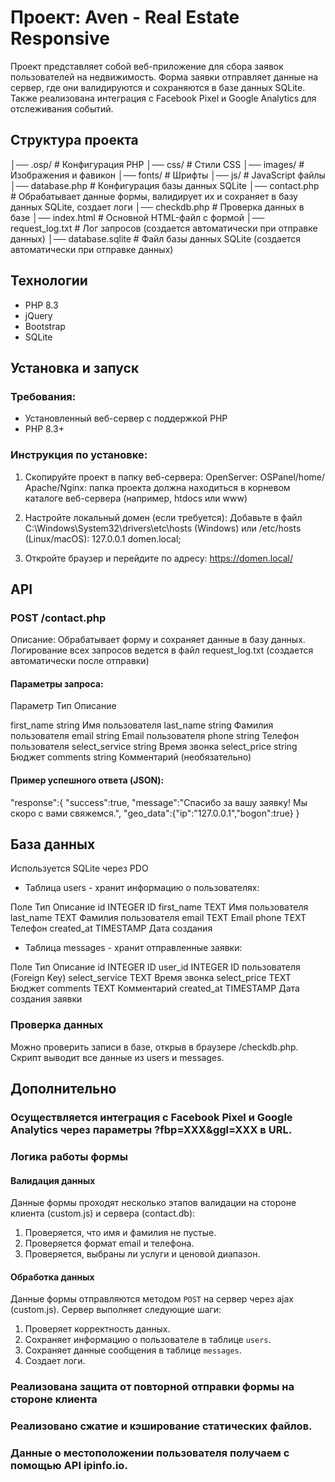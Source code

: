 # Проект: Aven - Real Estate Responsive

Проект представляет собой веб-приложение для сбора заявок пользователей на недвижимость. Форма заявки отправляет данные на сервер, где они валидируются и сохраняются в базе данных SQLite. Также реализована интеграция с Facebook Pixel и Google Analytics для отслеживания событий.

## Структура проекта

│── .osp/                # Конфигурация PHP
│── css/                 # Стили CSS
│── images/              # Изображения и фавикон
│── fonts/               # Шрифты
│── js/                  # JavaScript файлы
│── database.php         # Конфигурация базы данных SQLite
│── contact.php          # Обрабатывает данные формы, валидирует их и сохраняет в базу данных SQLite, создает логи
│── checkdb.php          # Проверка данных в базе
│── index.html           # Основной HTML-файл с формой
│── request_log.txt      # Лог запросов (создается автоматически при отправке данных)
│── database.sqlite      # Файл базы данных SQLite (создается автоматически при отправке данных)

## Технологии

- PHP 8.3
- jQuery
- Bootstrap
- SQLite

## Установка и запуск

### Требования:

- Установленный веб-сервер с поддержкой PHP
- PHP 8.3+

### Инструкция по установке:

1. Скопируйте проект в папку веб-сервера:
OpenServer: OSPanel/home/
Apache/Nginx: папка проекта должна находиться в корневом каталоге веб-сервера (например, htdocs или www)

2. Настройте локальный домен (если требуется):
Добавьте в файл C:\Windows\System32\drivers\etc\hosts (Windows) или /etc/hosts (Linux/macOS):
127.0.0.1 domen.local;

3. Откройте браузер и перейдите по адресу:
https://domen.local/

## API

### POST /contact.php

Описание: Обрабатывает форму и сохраняет данные в базу данных.
Логирование всех запросов ведется в файл request_log.txt (создается автоматически после отправки)

#### Параметры запроса:

Параметр        Тип         Описание

first_name      string      Имя пользователя
last_name       string      Фамилия пользователя
email           string      Email пользователя
phone           string      Телефон пользователя
select_service  string      Время звонка
select_price    string      Бюджет
comments        string      Комментарий (необязательно)

#### Пример успешного ответа (JSON):

"response":{
        "success":true,
        "message":"Спасибо за вашу заявку! Мы скоро с вами свяжемся.",
        "geo_data":{"ip":"127.0.0.1","bogon":true}
    }

## База данных

Используется SQLite через PDO

- Таблица users - хранит информацию о пользователях:

Поле	    Тип	        Описание
id	        INTEGER	    ID 
first_name	TEXT	    Имя пользователя
last_name	TEXT	    Фамилия пользователя
email	    TEXT	    Email
phone	    TEXT	    Телефон
created_at	TIMESTAMP	Дата создания

- Таблица messages - хранит отправленные заявки:

Поле	        Тип	        Описание
id	            INTEGER	    ID 
user_id	        INTEGER	    ID пользователя (Foreign Key)
select_service	TEXT	    Время звонка
select_price	TEXT	    Бюджет
comments	    TEXT	    Комментарий
created_at	    TIMESTAMP	Дата создания заявки

### Проверка данных
Можно проверить записи в базе, открыв в браузере /checkdb.php. Cкрипт выводит все данные из users и messages.

## Дополнительно

### Осуществляется интеграция с Facebook Pixel и Google Analytics через параметры ?fbp=XXX&ggl=XXX в URL.

### Логика работы формы

#### Валидация данных

Данные формы проходят несколько этапов валидации на стороне клиента (custom.js) и сервера (contact.db):
1. Проверяется, что имя и фамилия не пустые.
2. Проверяется формат email и телефона.
3. Проверяется, выбраны ли услуги и ценовой диапазон.

#### Обработка данных

Данные формы отправляются методом `POST` на сервер через ajax (custom.js). Сервер выполняет следующие шаги:
1. Проверяет корректность данных.
2. Сохраняет информацию о пользователе в таблице `users`.
3. Сохраняет данные сообщения в таблице `messages`.
4. Создает логи.

### Реализована защита от повторной отправки формы на стороне клиента

### Реализовано сжатие и кэширование статических файлов.

### Данные о местоположении пользователя получаем с помощью API ipinfo.io.
